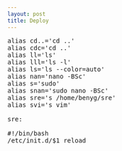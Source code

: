 ```yaml
---
layout: post 
title: Deploy
---
```


<pre>alias cd..='cd ..'
alias cdc='cd ..'
alias ll='ls'
alias lll='ls -l'
alias ls='ls --color=auto'
alias nan='nano -BSc'
alias s='sudo'
alias snan='sudo nano -BSc'
alias sre='s /home/benyg/sre'
alias svi='s vim'

sre:

#!/bin/bash
/etc/init.d/$1 reload
